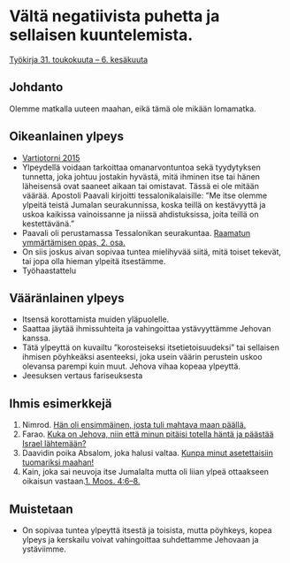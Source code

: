 # Vältä negatiivista puhetta ja sellaisen kuuntelemista.
[Työkirja 31. toukokuuta – 6. kesäkuuta](https://wol.jw.org/fi/wol/d/r16/lp-fi/202021171)


## Johdanto
Olemme matkalla uuteen maahan, eikä tämä ole mikään lomamatka.


## Oikeanlainen ylpeys
* [Vartiotorni 2015](https://wol.jw.org/fi/wol/d/r16/lp-fi/2015363#h=12:0-14:0)
*  Ylpeydellä voidaan tarkoittaa omanarvontuntoa sekä tyydytyksen tunnetta, joka johtuu jostakin hyvästä, mitä ihminen itse tai hänen läheisensä ovat saaneet aikaan tai omistavat. Tässä ei ole mitään väärää. Apostoli Paavali kirjoitti tessalonikalaisille: ”Me itse olemme ylpeitä teistä Jumalan seurakunnissa, koska teillä on kestävyyttä ja uskoa kaikissa vainoissanne ja niissä ahdistuksissa, joita teillä on kestettävänä.”
* Paavali oli perustamassa Tessalonikan seurakuntaa. [Raamatun ymmärtämisen opas, 2. osa.](https://wol.jw.org/fi/wol/d/r16/lp-fi/1200004378)
* On siis joskus aivan sopivaa tuntea mielihyvää siitä, mitä toiset tekevät, tai jopa olla hieman ylpeitä itsestämme. 
* Työhaastattelu


## Vääränlainen ylpeys
* Itsensä korottamista muiden yläpuolelle.
* Saattaa jäytää ihmissuhteita ja vahingoittaa ystävyyttämme Jehovan kanssa.
* Tätä ylpeyttä on kuvailtu ”korosteiseksi itsetietoisuudeksi” tai sellaisen ihmisen pöyhkeäksi asenteeksi, joka usein väärin perustein uskoo olevansa parempi kuin muut. Jehova vihaa kopeaa ylpeyttä.
* Jeesuksen vertaus fariseuksesta


## Ihmis esimerkkejä
1. Nimrod. [Hän oli ensimmäinen, josta tuli mahtava maan päällä.](https://wol.jw.org/fi/wol/b/r16/lp-fi/nwtsty/1/10#study=discover&v=1:10:8-1:10:9)
2. Farao. [Kuka on Jehova, niin että minun pitäisi totella häntä ja päästää Israel lähtemään?](https://wol.jw.org/fi/wol/b/r16/lp-fi/nwtsty/2/5#study=discover&v=2:5:1-2:5:2)
3. Daavidin poika Absalom, joka halusi valtaa. [Kunpa minut asetettaisiin tuomariksi maahan!](https://wol.jw.org/fi/wol/b/r16/lp-fi/nwtsty/10/15#study=discover&v=10:15:4-10:15:6)
4. Kain, joka sai neuvoja itse Jumalalta mutta oli liian ylpeä ottaakseen oikaisun vastaan.[1. Moos. 4:6–8.](https://wol.jw.org/fi/wol/b/r16/lp-fi/nwtsty/1/4#study=discover&v=1:4:6-1:4:8)


## Muistetaan
* On sopivaa tuntea ylpeyttä itsestä ja toisista, mutta pöyhkeys, kopea ylpeys ja kerskailu voivat vahingoittaa suhdettamme Jehovaan ja ystäviimme.
